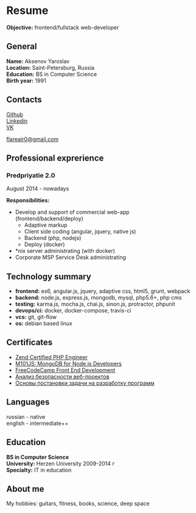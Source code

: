 # Resume

**Objective:** frontend/fullstack web-developer

## General

**Name:** Aksenov Yaroslav  
**Location:** Saint-Petersburg, Russia  
**Education:** BS in Computer Science  
**Birth year:** 1991

## Contacts

[Github](https://github.com/flareair/)  
[Linkedin](https://www.linkedin.com/in/axenov-yaroslav-65165075)  
[VK](https://vk.com/yarapryanik)  

flareair0@gmail.com  

## Professional exprerience

### Predpriyatie 2.0  
August 2014 - nowadays  

**Responsibilities:**

- Develop and support of commercial web-app  (frontend/backend/deploy)
    - Adaptive markup
    - Client side coding (angular, jquery, native js)
    - Backend (php, nodejs)
    - Deploy (docker)
- *nix server administrating (with docker)
- Corporate MSP Service Desk administrating

## Technology summary

- **frontend:** es6, angular.js, jquery, adaptive css, html5, grunt, webpack  
- **backend:** node.js, express.js, mongodb, mysql, php5.6+, php cms  
- **testing:** karma.js, mocha.js, chai.js, sinon.js, protractor, phpunit  
- **devops/ci:** docker, docker-compose, travis-ci  
- **vcs:** git, git-flow  
- **os:** debian based linux  

## Certificates

- [Zend Certified PHP Engineer](http://www.zend.com/en/yellow-pages/ZEND027838)
- [M101JS: MongoDB for Node.js Developers](https://university.mongodb.com/course_completion/11c8fba976934623b8c599c494b3e84f)
- [FreeCodeCamp Front End Development](https://www.freecodecamp.com/flareair/front-end-certification)
- [Анализ безопасности веб-проектов](https://stepic.org/certificate/edae0f0025b033b43308a6ac45b7ebeb0f0eb8e8.pdf)
- [Основы постановки задачи на разработку программ](https://stepic.org/certificate/8fbb4bffc8414dbe4abfabfae282b54e058fd0dc.pdf)


## Languages

russian - native  
english - intermediate++  

## Education

**BS in Computer Science**  
**University:** Herzen University 2009-2014 г  
**Specialty:** IT in education  

## About me

My hobbies: guitars, fitness, books, science, deep space
